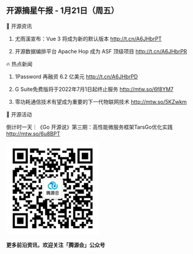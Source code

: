 ## 开源摘星午报 - 1月21日（周五）

💬 开源资讯

1. 尤雨溪宣布：Vue 3 将成为新的默认版本
http://t.cn/A6JHbrPT

2. 开源数据编排平台 Apache Hop 成为 ASF 顶级项目
http://t.cn/A6JHbrPR

🔥 热点新闻

1. 1Password 再融资 6.2 亿美元
http://t.cn/A6JHbrPD

2.  G Suite免费版将于2022年7月1日起终止服务
http://mtw.so/6f8YM7

3. 零功耗通信技术有望成为重要的下一代物联网技术
http://mtw.so/5KZwkm

🎁 开源活动

倒计时一天｜《Go 开源说》第三期：高性能微服务框架TarsGo优化实践
http://mtw.so/6u8BPT

<img src="https://github.com/weopenprojects/Working-Group/blob/main/materials/%E8%85%BE%E6%BA%90%E4%BC%9A%E5%85%AC%E4%BC%97%E5%8F%B7logo.jpeg" width="250">

**更多前沿资讯，欢迎关注「腾源会」公众号**
